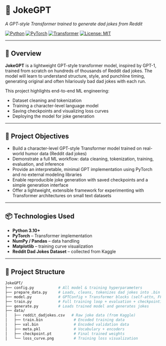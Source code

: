 # 🤖 JokeGPT  
*A GPT-style Transformer trained to generate dad jokes from Reddit*

[![Python](https://img.shields.io/badge/Python-3.10+-blue?logo=python)](https://www.python.org/)
[![PyTorch](https://img.shields.io/badge/PyTorch-Enabled-red?logo=pytorch)](https://pytorch.org/)
[![Transformer](https://img.shields.io/badge/Model-GPT--mini-green)]()
[![License: MIT](https://img.shields.io/badge/License-MIT-yellow.svg)](https://opensource.org/licenses/MIT)

---

## 🧠 Overview

**JokeGPT** is a lightweight GPT-style transformer model, inspired by GPT-1, trained from scratch on hundreds of thousands of Reddit dad jokes. The model will learn to understand structure, style, and punchline timing, generating original and often hilariously bad dad jokes with each run.

This project highlights end-to-end ML engineering:
- Dataset cleaning and tokenization
- Training a character-level language model
- Saving checkpoints and visualizing loss curves
- Deploying the model for joke generation

---

## 🎯 Project Objectives

- Build a character-level GPT-style Transformer model trained on real-world humor data (Reddit dad jokes)
- Demonstrate a full ML workflow: data cleaning, tokenization, training, evaluation, and inference
- Provide an interpretable, minimal GPT implementation using PyTorch and no external modeling libraries
- Enable reproducible joke generation with saved checkpoints and a simple generation interface
- Offer a lightweight, extensible framework for experimenting with Transformer architectures on small text datasets

---

## 📦 Technologies Used

- **Python 3.10+**
- **PyTorch** – Transformer implementation
- **NumPy / Pandas** – data handling
- **Matplotlib** – training curve visualization
- **Reddit Dad Jokes Dataset** – collected from Kaggle

---

## 📁 Project Structure

```bash
JokeGPT/
├── config.py           # All model & training hyperparameters
├── prepare_data.py     # Loads, cleans, tokenizes dad jokes into .bin format
├── model.py            # GPTConfig + Transformer blocks (self-attn, FFN, etc.)
├── train.py            # Full training loop + evaluation + checkpointing
├── generate.py         # Loads trained model and generates jokes
├── data/
│   ├── reddit_dadjokes.csv   # Raw joke data (from Kaggle)
│   ├── train.bin              # Encoded training data
│   ├── val.bin                # Encoded validation data
│   ├── meta.pkl               # Vocabulary + encoders
│   ├── checkpoint.pt          # Final trained weights
│   └── loss_curve.png         # Training loss visualization
